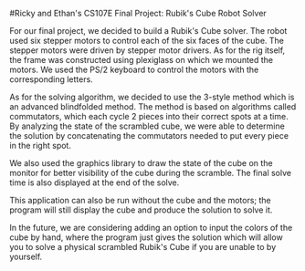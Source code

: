 #Ricky and Ethan's CS107E Final Project: Rubik's Cube Robot Solver

For our final project, we decided to build a Rubik's Cube solver. 
The robot used six stepper motors to control each of the six faces of the cube. 
The stepper motors were driven by stepper motor drivers. 
As for the rig itself, the frame was constructed using plexiglass on which we mounted the motors.
We used the PS/2 keyboard to control the motors with the corresponding letters. 

As for the solving algorithm, we decided to use the 3-style method which is an advanced blindfolded method.
The method is based on algorithms called commutators, which each cycle 2 pieces into their correct spots at a time.
By analyzing the state of the scrambled cube, we were able to determine the solution by concatenating the commutators needed to put every piece in the right spot.

We also used the graphics library to draw the state of the cube on the monitor for better visibility of the cube during the scramble.
The final solve time is also displayed at the end of the solve.

This application can also be run without the cube and the motors; the program will still display the cube and produce the solution to solve it.

In the future, we are considering adding an option to input the colors of the cube by hand, where the program just gives the solution which will allow you to solve a physical scrambled Rubik's Cube if you are unable to by yourself.
